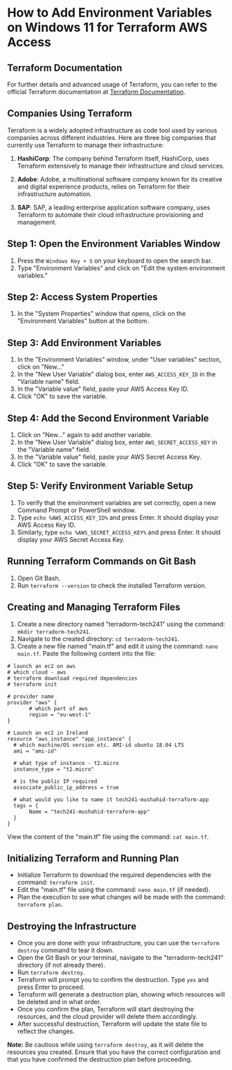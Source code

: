 # How to Add Environment Variables on Windows 11 for Terraform AWS Access

## Terraform Documentation
For further details and advanced usage of Terraform, you can refer to the official Terraform documentation at [Terraform Documentation](https://www.terraform.io/docs/index.html).

## Companies Using Terraform
Terraform is a widely adopted infrastructure as code tool used by various companies across different industries. Here are three big companies that currently use Terraform to manage their infrastructure:

1. **HashiCorp**: The company behind Terraform itself, HashiCorp, uses Terraform extensively to manage their infrastructure and cloud services.

2. **Adobe**: Adobe, a multinational software company known for its creative and digital experience products, relies on Terraform for their infrastructure automation.

3. **SAP**: SAP, a leading enterprise application software company, uses Terraform to automate their cloud infrastructure provisioning and management.

## Step 1: Open the Environment Variables Window
1. Press the `Windows Key + S` on your keyboard to open the search bar.
2. Type "Environment Variables" and click on "Edit the system environment variables."

## Step 2: Access System Properties
1. In the "System Properties" window that opens, click on the "Environment Variables" button at the bottom.

## Step 3: Add Environment Variables
1. In the "Environment Variables" window, under "User variables" section, click on "New..."
2. In the "New User Variable" dialog box, enter `AWS_ACCESS_KEY_ID` in the "Variable name" field.
3. In the "Variable value" field, paste your AWS Access Key ID.
4. Click "OK" to save the variable.

## Step 4: Add the Second Environment Variable
1. Click on "New..." again to add another variable.
2. In the "New User Variable" dialog box, enter `AWS_SECRET_ACCESS_KEY` in the "Variable name" field.
3. In the "Variable value" field, paste your AWS Secret Access Key.
4. Click "OK" to save the variable.

## Step 5: Verify Environment Variable Setup
1. To verify that the environment variables are set correctly, open a new Command Prompt or PowerShell window.
2. Type `echo %AWS_ACCESS_KEY_ID%` and press Enter. It should display your AWS Access Key ID.
3. Similarly, type `echo %AWS_SECRET_ACCESS_KEY%` and press Enter. It should display your AWS Secret Access Key.

## Running Terraform Commands on Git Bash
1. Open Git Bash.
2. Run `terraform --version` to check the installed Terraform version.

## Creating and Managing Terraform Files
1. Create a new directory named "terradorm-tech241" using the command: `mkdir terradorm-tech241`.
2. Navigate to the created directory: `cd terradorm-tech241`.
3. Create a new file named "main.tf" and edit it using the command: `nano main.tf`. Paste the following content into the file:

```hcl
# launch an ec2 on aws
# which cloud - aws
# terraform download required dependencies
# terraform init

# provider name
provider "aws" {
       # which part of aws
       region = "eu-west-1"
}

# Launch an ec2 in Ireland
resource "aws_instance" "app_instance" {
  # which machine/OS version etc. AMI-id ubuntu 18.04 LTS
  ami = "ami-id"

  # what type of instance - t2.micro
  instance_type = "t2.micro"

  # is the public IP required
  associate_public_ip_address = true

  # what would you like to name it tech241-mushahid-terraform-app
  tags = {
       Name = "tech241-mushahid-terraform-app"
  }
}
```
View the content of the "main.tf" file using the command: `cat main.tf`.

## Initializing Terraform and Running Plan

- Initialize Terraform to download the required dependencies with the command: `terraform init`.
- Edit the "main.tf" file using the command: `nano main.tf` (if needed).
- Plan the execution to see what changes will be made with the command: `terraform plan`.

## Destroying the Infrastructure

- Once you are done with your infrastructure, you can use the `terraform destroy` command to tear it down.
- Open the Git Bash or your terminal, navigate to the "terradorm-tech241" directory (if not already there).
- Run `terraform destroy`.
- Terraform will prompt you to confirm the destruction. Type `yes` and press Enter to proceed.
- Terraform will generate a destruction plan, showing which resources will be deleted and in what order.
- Once you confirm the plan, Terraform will start destroying the resources, and the cloud provider will delete them accordingly.
- After successful destruction, Terraform will update the state file to reflect the changes.

**Note:** Be cautious while using `terraform destroy`, as it will delete the resources you created. Ensure that you have the correct configuration and that you have confirmed the destruction plan before proceeding.
